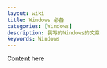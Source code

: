 ```yaml
---
layout: wiki
title: Windows 必备
categories: [Windows]
description: 我写的Windows的文章
keywords: Windows
---
```


Content here
